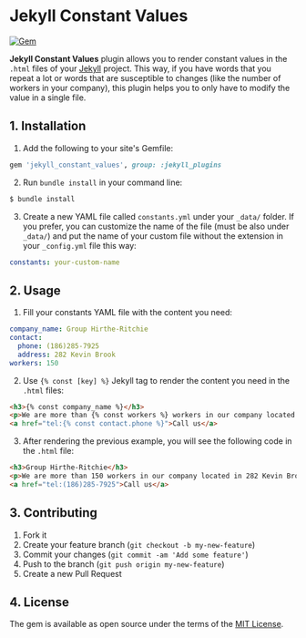 # Jekyll Constant Values

[![Gem](https://img.shields.io/gem/v/jekyll_constant_values.svg)](https://rubygems.org/gems/jekyll_constant_values)

__Jekyll Constant Values__ plugin allows you to render constant values in the `.html` files of your [Jekyll][jekyll-web] project. This way, if you have words that you repeat a lot or words that are susceptible to changes (like the number of workers in your company), this plugin helps you to only have to modify the value in a single file.

## 1. Installation

1. Add the following to your site's Gemfile:

```ruby
gem 'jekyll_constant_values', group: :jekyll_plugins
```

2. Run `bundle install` in your command line:

```bash
$ bundle install
```

3. Create a new YAML file called `constants.yml` under your `_data/` folder. If you prefer, you can customize the name of the file (must be also under `_data/`) and put the name of your custom file without the extension in your `_config.yml` file this way:

```yaml
constants: your-custom-name
```

## 2. Usage

1. Fill your constants YAML file with the content you need:

```yaml
company_name: Group Hirthe-Ritchie
contact:
  phone: (186)285-7925
  address: 282 Kevin Brook
workers: 150
```

2. Use `{% const [key] %}` Jekyll tag to render the content you need in the `.html` files:

```html
<h3>{% const company_name %}</h3>
<p>We are more than {% const workers %} workers in our company located in {% const contact.address %}.</p>
<a href="tel:{% const contact.phone %}">Call us</a>
```

3. After rendering the previous example, you will see the following code in the `.html` file:

```html
<h3>Group Hirthe-Ritchie</h3>
<p>We are more than 150 workers in our company located in 282 Kevin Brook.</p>
<a href="tel:(186)285-7925">Call us</a>
```

## 3. Contributing

1. Fork it
2. Create your feature branch (`git checkout -b my-new-feature`)
3. Commit your changes (`git commit -am 'Add some feature'`)
4. Push to the branch (`git push origin my-new-feature`)
5. Create a new Pull Request

## 4. License

The gem is available as open source under the terms of the [MIT License](http://opensource.org/licenses/MIT).

[jekyll-web]: https://jekyllrb.com/
